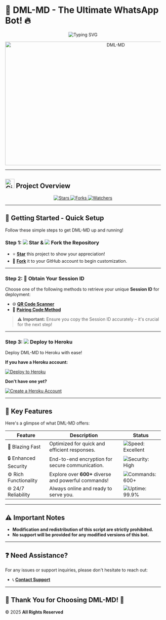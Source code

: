 # 🎉 **DML-MD - The Ultimate WhatsApp Bot!** 🔥

<p align="center">
    <img src="https://readme-typing-svg.demolab.com?font=Black+Ops+One&size=50&pause=1000&color=1BAFBAFF&center=true&width=910&height=100&lines=👋 HELLO! THIS IS DML-MD;🚀 YOUR BEST WHATSAPP BOT;👨‍💻 CREATED BY DAUD MUSA;🗓️ RELEASED 2025.04.01;" alt="Typing SVG" 
</p>

<p align="center">
  <img alt="DML-MD" width="700" height="400" src="https://files.catbox.moe/kgd9az.jpg">
</p>

---

## <img src="https://octocat.github.com/" width="30" height="30" alt="GitHub Octocat"> **Project Overview**

<p align="center">
  <a href="https://github.com/MLILA17/DML-MD/stargazers">
    <img src="https://img.shields.io/github/stars/MLILA17/DML-MD?style=for-the-badge&logo=github&color=ff9800" alt="Stars" />
  </a>
  <a href="https://github.com/MLILA17/DML-MD/network/members">
    <img src="https://img.shields.io/github/forks/MLILA17/DML-MD?style=for-the-badge&logo=github&color=4CAF50" alt="Forks" />
  </a>
  <a href="https://github.com/MLILA17/DML-MD/watchers">
    <img src="https://img.shields.io/github/watchers/MLILA17/DML-MD?style=for-the-badge&logo=github&color=2196F3" alt="Watchers" />
  </a>
</p>

---

## 🚀 **Getting Started - Quick Setup**

Follow these simple steps to get DML-MD up and running!

### **Step 1: <img src="https://img.icons8.com/material-outlined/24/000000/star--v1.png"/> Star & <img src="https://img.icons8.com/material-outlined/24/000000/code-fork.png"/> Fork the Repository**

- ⭐ **[Star](https://github.com/MLILA17/DML-MD/stargazers)** this project to show your appreciation!
- 🍴 **[Fork](https://github.com/MLILA17/DML-MD/forks)** it to your GitHub account to begin customization.

---

### **Step 2: 🔑 Obtain Your Session ID**

Choose one of the following methods to retrieve your unique **Session ID** for deployment:

- 🌐 **[QR Code Scanner](https://dml-md-sessions.onrender.com/wasiqr)**
- 🔗 **[Pairing Code Method](https://dml-md-sessions.onrender.com)**

> **⚠️ Important:** Ensure you copy the Session ID accurately – it's crucial for the next step!

---

### **Step 3: <img src="https://img.icons8.com/color/24/000000/heroku.png"/> Deploy to Heroku**

Deploy DML-MD to Heroku with ease!

**If you have a Heroku account:**

[![Deploy to Heroku](https://www.herokucdn.com/deploy/button.svg)](https://dashboard.heroku.com/new?button-url=https%3A%2F%2Fgithub.com%2FMLILA17%2FDML-MD&template=https%3A%2F%2Fgithub.com%2FMLILA17%2FDML-MD.git)

**Don't have one yet?**

[![Create a Heroku Account](https://img.shields.io/badge/Create%20Account%20Now-blue?style=for-the-badge&logo=heroku)](https://signup.heroku.com)

---

## 🌟 **Key Features**

Here's a glimpse of what DML-MD offers:

| Feature             | Description                                      | Status                                     |
|----------------------|--------------------------------------------------|--------------------------------------------|
| 🚀 Blazing Fast     | Optimized for quick and efficient responses.     | <img src="https://img.shields.io/badge/Speed-Excellent-brightgreen" alt="Speed: Excellent"> |
| 🔒 Enhanced Security | End-to-end encryption for secure communication. | <img src="https://img.shields.io/badge/Security-High-brightgreen" alt="Security: High">   |
| ⚙️ Rich Functionality | Explore over **600+** diverse and powerful commands! | <img src="https://img.shields.io/badge/Commands-600+-blueviolet" alt="Commands: 600+"> |
| 🌐 24/7 Reliability | Always online and ready to serve you.            | <img src="https://img.shields.io/badge/Uptime-99.9%25-brightgreen" alt="Uptime: 99.9%"> |

---

## ⚠️ **Important Notes**

- **Modification and redistribution of this script are strictly prohibited.**
- **No support will be provided for any modified versions of this bot.**

---

## ❓ **Need Assistance?**

For any issues or support inquiries, please don't hesitate to reach out:

- 📞 **[Contact Support](https://wa.me/255785591288)**

---

## 🙏 **Thank You for Choosing DML-MD!** 🌝
© 2025 **All Rights Reserved**
